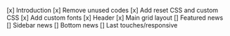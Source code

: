[x] Introduction
[x] Remove unused codes
[x] Add reset CSS and custom CSS
[x] Add custom fonts
[x] Header
[x] Main grid layout
[] Featured news
[] Sidebar news
[] Bottom news
[] Last touches/responsive